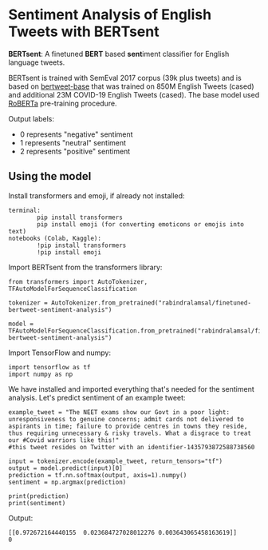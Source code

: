 # Sentiment Analysis of English Tweets with BERTsent

**BERTsent**: A finetuned **BERT** based **sent**iment classifier for English language tweets.

BERTsent is trained with SemEval 2017 corpus (39k plus tweets) and is based on [bertweet-base](https://github.com/VinAIResearch/BERTweet) that was trained on 850M English Tweets (cased) and additional 23M COVID-19 English Tweets (cased). The base model used [RoBERTa](https://github.com/pytorch/fairseq/blob/master/examples/roberta/README.md) pre-training procedure.

Output labels:

 - 0 represents "negative" sentiment
 - 1 represents "neutral" sentiment
 - 2 represents "positive" sentiment

## Using the model

Install transformers and emoji, if already not installed:

    terminal:
            pip install transformers
            pip install emoji (for converting emoticons or emojis into text)
    notebooks (Colab, Kaggle):
            !pip install transformers
            !pip install emoji

Import BERTsent from the transformers library:

    from transformers import AutoTokenizer, TFAutoModelForSequenceClassification
      
    tokenizer = AutoTokenizer.from_pretrained("rabindralamsal/finetuned-bertweet-sentiment-analysis")
    
    model = TFAutoModelForSequenceClassification.from_pretrained("rabindralamsal/finetuned-bertweet-sentiment-analysis")

Import TensorFlow and numpy:

    import tensorflow as tf
    import numpy as np

We have installed and imported everything that's needed for the sentiment analysis. Let's predict sentiment of an example tweet:

    example_tweet = "The NEET exams show our Govt in a poor light: unresponsiveness to genuine concerns; admit cards not delivered to aspirants in time; failure to provide centres in towns they reside, thus requiring unnecessary & risky travels. What a disgrace to treat our #Covid warriors like this!"
    #this tweet resides on Twitter with an identifier-1435793872588738560
        
    input = tokenizer.encode(example_tweet, return_tensors="tf")
    output = model.predict(input)[0]
    prediction = tf.nn.softmax(output, axis=1).numpy()
    sentiment = np.argmax(prediction)
        
    print(prediction)
    print(sentiment)

Output: 

    [[0.972672164440155  0.023684727028012276 0.003643065458163619]]
    0
